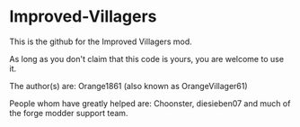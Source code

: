 # Improved-Villagers

This is the github for the Improved Villagers mod.

As long as you don't claim that this code is yours, you are welcome to use it.

The author(s) are: Orange1861 (also known as OrangeVillager61)

People whom have greatly helped are: Choonster, diesieben07 and much of the forge modder support team.
